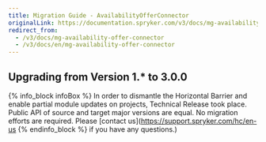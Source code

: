 ```yaml
---
title: Migration Guide - AvailabilityOfferConnector
originalLink: https://documentation.spryker.com/v3/docs/mg-availability-offer-connector
redirect_from:
  - /v3/docs/mg-availability-offer-connector
  - /v3/docs/en/mg-availability-offer-connector
---
```


## Upgrading from Version 1.* to 3.0.0
{% info_block infoBox %}
In order to dismantle the Horizontal Barrier and enable partial module updates on projects, Technical Release took place. Public API of source and target major versions are equal. No migration efforts are required. Please [contact us](https://support.spryker.com/hc/en-us
{% endinfo_block %} if you have any questions.)


